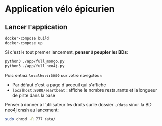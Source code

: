 # Application vélo épicurien

## Lancer l'application

```Bash
docker-compose build
docker-compose up
```

Si c'est le tout premier lancement, **penser à peupler les BDs**:

```Bash
python3 ./app/full_mongo.py
python3 ./app/full_neo4j.py
```

Puis entrez `localhost:8080` sur votre navigateur:

* Par défaut c'est la page d'acceuil qui s'affiche
* `localhost:8080/heartbeat` : affiche le nombre restaurants et la longueur de piste dans la base

Penser à donner à l'utilisateur les droits sur le dossier `./data` sinon la BD neo4j crash au lancement:

```Bash
sudo chmod -R 777 data/
```
